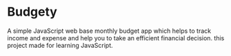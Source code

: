 # Budgety
A simple JavaScript web base monthly budget app which helps to track income and expense and help you to take an efficient financial decision. this project made for learning JavaScript.

